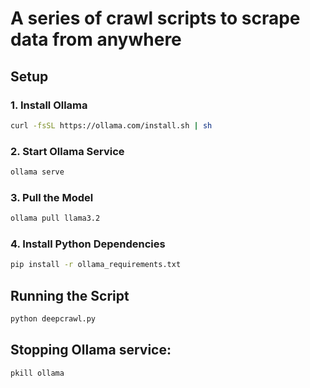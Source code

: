 # A series of crawl scripts to scrape data from anywhere

## Setup

### 1. Install Ollama
```bash
curl -fsSL https://ollama.com/install.sh | sh
```

### 2. Start Ollama Service
```bash
ollama serve
```

### 3. Pull the Model
```bash
ollama pull llama3.2
```

### 4. Install Python Dependencies
```bash
pip install -r ollama_requirements.txt
```

## Running the Script

```bash
python deepcrawl.py
```

## Stopping Ollama service:
```bash
pkill ollama
```